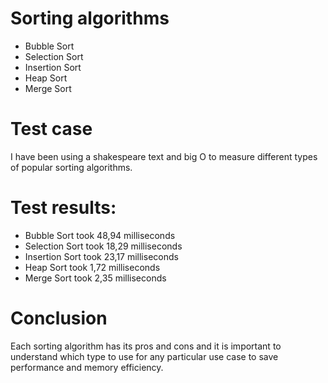# Sorting algorithms

* Bubble Sort
* Selection Sort
* Insertion Sort
* Heap Sort
* Merge Sort

# Test case
I have been using a shakespeare text and big O to measure different types of popular sorting algorithms.
# Test results:
* Bubble Sort took 48,94 milliseconds
* Selection Sort took 18,29 milliseconds
* Insertion Sort took 23,17 milliseconds
* Heap Sort took 1,72 milliseconds
* Merge Sort took 2,35 milliseconds

# Conclusion
Each sorting algorithm has its pros and cons and it is important to understand which type to use for any particular use case to save performance and memory efficiency.